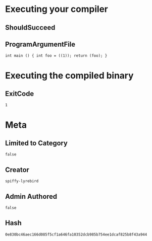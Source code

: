 # Executing your compiler

## ShouldSucceed

## ProgramArgumentFile

```
int main () { int foo = ((1)); return (foo); }
```

# Executing the compiled binary

## ExitCode

```
1
```

# Meta

## Limited to Category

```
false
```

## Creator

```
spiffy-lyrebird
```

## Admin Authored

```
false
```

## Hash

```
0e830bc46aec166d085f5cf1a646fa10352dcb985b754ee1dcaf825b8f43a944
```
